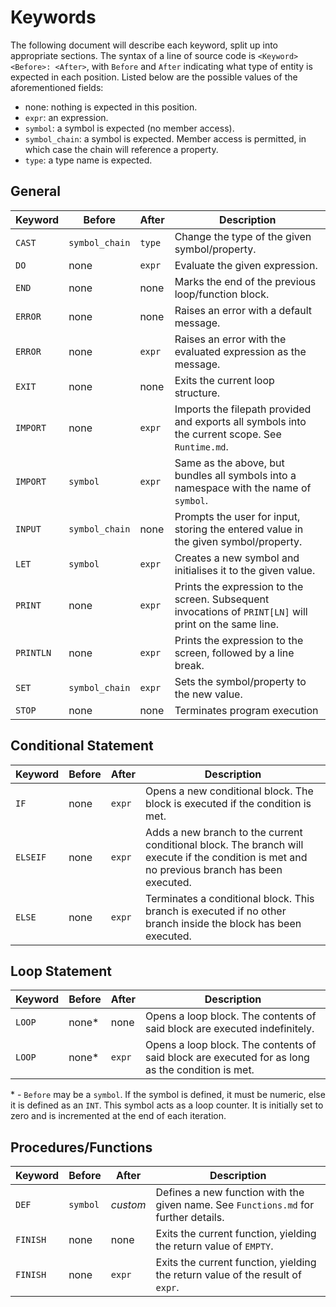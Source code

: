 
# Keywords
The following document will describe each keyword, split up into appropriate sections. The syntax of a line of source code is `<Keyword> <Before>: <After>`, with `Before` and `After` indicating what type of entity is expected in each position. Listed below are the possible values of the aforementioned fields:

- none: nothing is expected in this position.
- `expr`: an expression.
- `symbol`: a symbol is expected (no member access).
- `symbol_chain`: a symbol is expected. Member access is permitted, in which case the chain will reference a property.
- `type`: a type name is expected.

## General

| Keyword | Before | After | Description |
| - | - | - | - |
| `CAST` | `symbol_chain` | `type` | Change the type of the given symbol/property. |
| `DO` | none | `expr` | Evaluate the given expression. |
| `END` | none | none | Marks the end of the previous loop/function block. |
| `ERROR` | none | none | Raises an error with a default message. |
| `ERROR` | none | `expr` | Raises an error with the evaluated expression as the message. |
| `EXIT` | none | none | Exits the current loop structure. |
| `IMPORT` | none | `expr`| Imports the filepath provided and exports all symbols into the current scope. See `Runtime.md`. |
| `IMPORT` | `symbol` | `expr`| Same as the above, but bundles all symbols into a namespace with the name of `symbol`. |
| `INPUT` | `symbol_chain` | none | Prompts the user for input, storing the entered value in the given symbol/property. |
| `LET` | `symbol` | `expr` | Creates a new symbol and initialises it to the given value. |
| `PRINT` | none | `expr` | Prints the expression to the screen. Subsequent invocations of `PRINT[LN]` will print on the same line. |
| `PRINTLN` | none | `expr` | Prints the expression to the screen, followed by a line break. |
| `SET` | `symbol_chain` | `expr` | Sets the symbol/property to the new value. |
| `STOP` | none | none | Terminates program execution |

## Conditional Statement
| Keyword | Before | After | Description |
| - | - | - | - |
| `IF` | none | `expr` | Opens a new conditional block. The block is executed if the condition is met. |
| `ELSEIF` | none | `expr` | Adds a new branch to the current conditional block. The branch will execute if the condition is met and no previous branch has been executed. |
| `ELSE` | none | `expr` | Terminates a conditional block. This branch is executed if no other branch inside the block has been executed. |

## Loop Statement

| Keyword | Before | After | Description |
| - | - | - | - |
| `LOOP` | none* | none | Opens a loop block. The contents of said block are executed indefinitely. |
| `LOOP` | none* | `expr`| Opens a loop block. The contents of said block are executed for as long as the condition is met. |

\* - `Before` may be a `symbol`. If the symbol is defined, it must be numeric, else it is defined as an `INT`. This symbol acts as a loop counter. It is initially set to zero and is incremented at the end of each iteration.

## Procedures/Functions

| Keyword | Before | After | Description |
| - | - | - | - |
| `DEF` | `symbol` | *custom* | Defines a new function with the given name. See `Functions.md` for further details. |
| `FINISH` | none | none | Exits the current function, yielding the return value of `EMPTY`. |
| `FINISH` | none | `expr` | Exits the current function, yielding the return value of the result of `expr`. |


